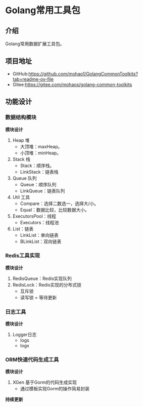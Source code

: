 # Golang常用工具包

## 介绍
Golang常用数据扩展工具包。

## 项目地址
- GitHub:https://github.com/mohao1/GolangCommonToolkits?tab=readme-ov-file
- Gitee:https://gitee.com/mohaos/golang-common-toolkits

## 功能设计

### 数据结构模块
**模块设计**
1. Heap 堆
   - 大顶堆：maxHeap。
   - 小顶堆：minHeap。
2. Stack 栈
   - Stack：顺序栈。
   - LinkStack：链表栈
3. Queue 队列
   - Queue：顺序队列
   - LinkQueue：链表队列
4. Util 工具
   - Compare：选择二数选一，选择大/小。
   - Equal：数据比较，比较数据大小。
5. ExecutorsPool：线程
   - Executors：线程池
6. List：链表
   - LinkList：单向链表
   - BLinkList：双向链表

### Redis工具实现
**模块设计**
1. RedisQueue：Redis实现队列
2. RedisLock：Redis实现的分布式锁
   - 互斥锁
   - 读写锁 = 等待更新

### 日志工具
**模块设计**
1. Logger日志
   - logs
   - logx

### ORM快速代码生成工具
**模块设计**
1. XGen 基于Gorm的代码生成实现
   - 通过模板实现Gorm的操作简易封装

**持续更新**

